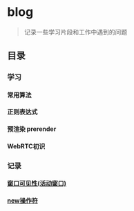 # blog
> 记录一些学习片段和工作中遇到的问题

## 目录

### 学习

#### 常用算法
#### 正则表达式
#### 预渲染 prerender
#### WebRTC初识

### 记录
#### [窗口可见性(活动窗口)](articles/2018-08-07_窗口可见性(活动窗口).md)
#### [new操作符](articles/2018-08-02_new操作符.md)
